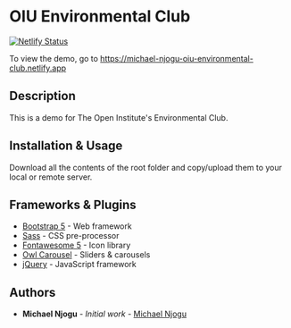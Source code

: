 # OIU Environmental Club

[![Netlify Status](https://api.netlify.com/api/v1/badges/8e40fae3-2792-46fa-b1b0-0b4f38b8f6de/deploy-status)](https://app.netlify.com/sites/michael-njogu-oiu-environmental-club/deploys)

To view the demo, go to https://michael-njogu-oiu-environmental-club.netlify.app

## Description
This is a demo for The Open Institute's Environmental Club.

## Installation & Usage
<p>Download all the contents of the root folder and copy/upload them to your local or remote server.</p>

## Frameworks & Plugins

* [Bootstrap 5](https://getbootstrap.com/docs/5.0/getting-started/introduction/) - Web framework
* [Sass](https://sass-lang.com/documentation) - CSS pre-processor
* [Fontawesome 5](https://fontawesome.com/) - Icon library
* [Owl Carousel](https://owlcarousel2.github.io/OwlCarousel2/docs/started-welcome.html) - Sliders & carousels
* [jQuery](https://api.jquery.com/) - JavaScript framework

## Authors

* **Michael Njogu** - *Initial work* - [Michael Njogu](https://github.com/Michael-Njogu)